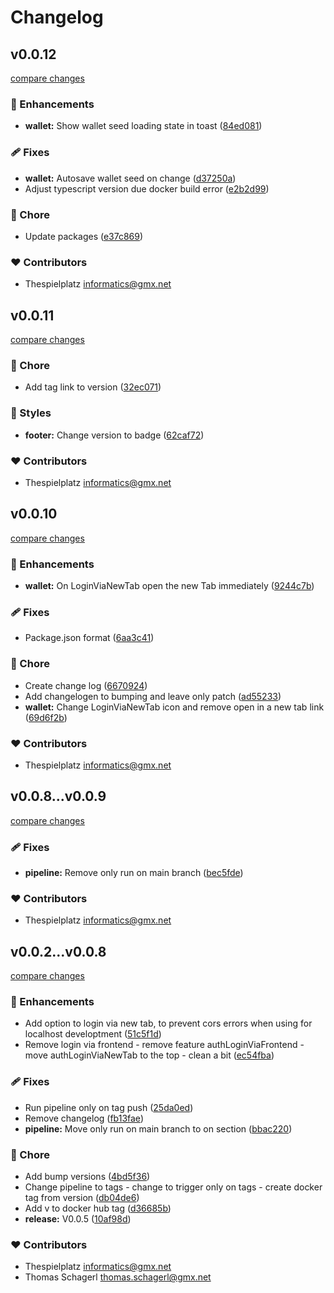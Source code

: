 # Changelog


## v0.0.12

[compare changes](https://github.com/thespielplatz/foos-tsp-tools/compare/v0.0.11...v0.0.12)

### 🚀 Enhancements

- **wallet:** Show wallet seed loading state in toast ([84ed081](https://github.com/thespielplatz/foos-tsp-tools/commit/84ed081))

### 🩹 Fixes

- **wallet:** Autosave wallet seed on change ([d37250a](https://github.com/thespielplatz/foos-tsp-tools/commit/d37250a))
- Adjust typescript version due docker build error ([e2b2d99](https://github.com/thespielplatz/foos-tsp-tools/commit/e2b2d99))

### 🏡 Chore

- Update packages ([e37c869](https://github.com/thespielplatz/foos-tsp-tools/commit/e37c869))

### ❤️ Contributors

- Thespielplatz <informatics@gmx.net>

## v0.0.11

[compare changes](https://github.com/thespielplatz/foos-tsp-tools/compare/v0.0.10...v0.0.11)

### 🏡 Chore

- Add tag link to version ([32ec071](https://github.com/thespielplatz/foos-tsp-tools/commit/32ec071))

### 🎨 Styles

- **footer:** Change version to badge ([62caf72](https://github.com/thespielplatz/foos-tsp-tools/commit/62caf72))

### ❤️ Contributors

- Thespielplatz <informatics@gmx.net>

## v0.0.10

[compare changes](https://github.com/thespielplatz/foos-tsp-tools/compare/v0.0.9...v0.0.10)

### 🚀 Enhancements

- **wallet:** On LoginViaNewTab open the new Tab immediately ([9244c7b](https://github.com/thespielplatz/foos-tsp-tools/commit/9244c7b))

### 🩹 Fixes

- Package.json format ([6aa3c41](https://github.com/thespielplatz/foos-tsp-tools/commit/6aa3c41))

### 🏡 Chore

- Create change log ([6670924](https://github.com/thespielplatz/foos-tsp-tools/commit/6670924))
- Add changelogen to bumping and leave only patch ([ad55233](https://github.com/thespielplatz/foos-tsp-tools/commit/ad55233))
- **wallet:** Change LoginViaNewTab icon and remove open in a new tab link ([69d6f2b](https://github.com/thespielplatz/foos-tsp-tools/commit/69d6f2b))

### ❤️ Contributors

- Thespielplatz <informatics@gmx.net>

## v0.0.8...v0.0.9

[compare changes](https://github.com/thespielplatz/foos-tsp-tools/compare/v0.0.8...v0.0.9)

### 🩹 Fixes

- **pipeline:** Remove only run on main branch ([bec5fde](https://github.com/thespielplatz/foos-tsp-tools/commit/bec5fde))

### ❤️ Contributors

- Thespielplatz <informatics@gmx.net>

## v0.0.2...v0.0.8

[compare changes](https://github.com/thespielplatz/foos-tsp-tools/compare/v0.0.2...v0.0.8)

### 🚀 Enhancements

- Add option to login via new tab, to prevent cors errors when using for localhost developtment ([51c5f1d](https://github.com/thespielplatz/foos-tsp-tools/commit/51c5f1d))
- Remove login via frontend - remove feature authLoginViaFrontend - move authLoginViaNewTab to the top - clean a bit ([ec54fba](https://github.com/thespielplatz/foos-tsp-tools/commit/ec54fba))

### 🩹 Fixes

- Run pipeline only on tag push ([25da0ed](https://github.com/thespielplatz/foos-tsp-tools/commit/25da0ed))
- Remove changelog ([fb13fae](https://github.com/thespielplatz/foos-tsp-tools/commit/fb13fae))
- **pipeline:** Move only run on main branch to on section ([bbac220](https://github.com/thespielplatz/foos-tsp-tools/commit/bbac220))

### 🏡 Chore

- Add bump versions ([4bd5f36](https://github.com/thespielplatz/foos-tsp-tools/commit/4bd5f36))
- Change pipeline to tags - change to trigger only on tags - create docker tag from version ([db04de6](https://github.com/thespielplatz/foos-tsp-tools/commit/db04de6))
- Add v to docker hub tag ([d36685b](https://github.com/thespielplatz/foos-tsp-tools/commit/d36685b))
- **release:** V0.0.5 ([10af98d](https://github.com/thespielplatz/foos-tsp-tools/commit/10af98d))

### ❤️ Contributors

- Thespielplatz <informatics@gmx.net>
- Thomas Schagerl <thomas.schagerl@gmx.net>

